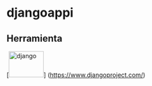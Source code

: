 # djangoappi

## Herramienta 

[<image src="https://static.djangoproject.com/img/logos/django-logo-positive.png" alt="django" width='80' height='60'>] (https://www.djangoproject.com/)

